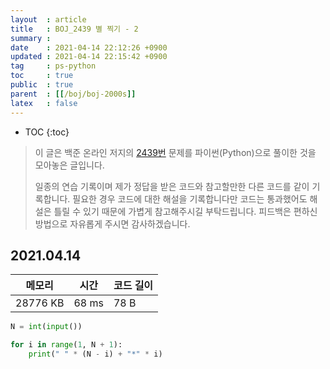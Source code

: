 ```yaml
---
layout  : article
title   : BOJ_2439 별 찍기 - 2
summary : 
date    : 2021-04-14 22:12:26 +0900
updated : 2021-04-14 22:15:42 +0900
tag     : ps-python
toc     : true
public  : true
parent  : [[/boj/boj-2000s]]
latex   : false
---
```

* TOC
{:toc}

> 이 글은 백준 온라인 저지의 [2439번](https://www.acmicpc.net/problem/2439) 문제를 파이썬(Python)으로 풀이한 것을 모아놓은 글입니다.
>
> 일종의 연습 기록이며 제가 정답을 받은 코드와 참고할만한 다른 코드를 같이 기록합니다. 필요한 경우 코드에 대한 해설을 기록합니다만 코드는 통과했어도 해설은 틀릴 수 있기 때문에 가볍게 참고해주시길 부탁드립니다. 피드백은 편하신 방법으로 자유롭게 주시면 감사하겠습니다.

## 2021.04.14

| 메모리    | 시간  | 코드 길이 |
| --------- | ----- | --------- |
| 28776 KB  | 68 ms | 78 B      |

```python
N = int(input())

for i in range(1, N + 1):
    print(" " * (N - i) + "*" * i)
```
